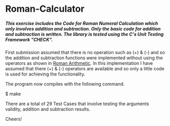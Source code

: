 # Roman-Calculator
##### This exercise includes the Code for Roman Numeral Calculation which only involves addition and subtraction. Only the basic code for addition and subtraction is written. The library is tested using the C's Unit Testing Framework "CHECK".

First submission assumed that there is no operation such as (+) & (-) and so the addition and subtraction functions were implemented without using the operators as shown in  [Roman Arithmetic]. In this implementation I have assumed that there (+) & (-) operators are available and so only a little code is used for achieving the functionality. 

[//]: # (These are reference links used in the body of this note and get stripped out when the markdown processor does its job. There is no need to format nicely because it shouldn't be seen. Thanks SO - http://stackoverflow.com/questions/4823468/store-comments-in-markdown-syntax)

[Roman Arithmetic]: <http://turner.faculty.swau.edu/mathematics/materialslibrary/roman/>
The program now compiles with the following command.

$ make

There are a total of 29 Test Cases that involve testing the arguments validity, addition and subtraction results.

Cheers!


